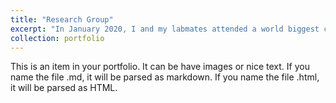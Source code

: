 ```yaml
---
title: "Research Group"
excerpt: "In January 2020, I and my labmates attended a world biggest conference named Transportation Research Board (TRB) at Washington DC.I Presented a conference paper tittled "Barriers and Opportunities for Paratransit Users to Adopt On-Demand Micro Transit". This prject was funded by City of Arlington, Texas, USA. The part of our Transportation group at 2020 TRB in the below picture<br/><img src='/images/500x300.png'>"
collection: portfolio
---
```


This is an item in your portfolio. It can be have images or nice text. If you name the file .md, it will be parsed as markdown. If you name the file .html, it will be parsed as HTML. 
